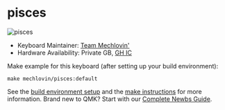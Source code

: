 # pisces

![pisces](https://i.imgur.com/Oq7TAt8l.jpg)


* Keyboard Maintainer: [Team Mechlovin'](https://github.com/mechlovin)
* Hardware Availability: Private GB, [GH IC](https://geekhack.org/index.php?topic=103579.0)

Make example for this keyboard (after setting up your build environment):

    make mechlovin/pisces:default

See the [build environment setup](https://docs.qmk.fm/#/getting_started_build_tools) and the [make instructions](https://docs.qmk.fm/#/getting_started_make_guide) for more information. Brand new to QMK? Start with our [Complete Newbs Guide](https://docs.qmk.fm/#/newbs).
